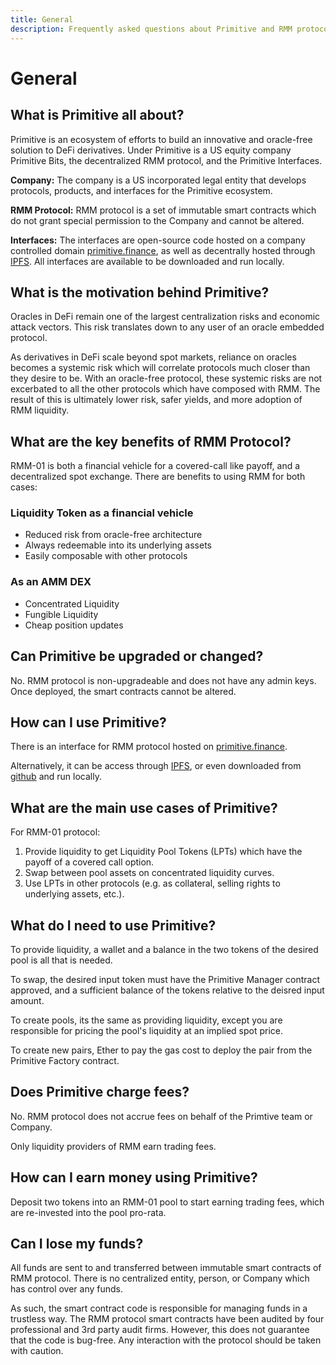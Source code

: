 ```yaml
---
title: General
description: Frequently asked questions about Primitive and RMM protocol in general
---
```


# General

## What is Primitive all about?

Primitive is an ecosystem of efforts to build an innovative and oracle-free solution to DeFi derivatives. Under Primitive is a US equity company Primitive Bits, the decentralized RMM protocol, and the Primitive Interfaces. 

**Company:** The company is a US incorporated legal entity that develops protocols, products, and interfaces for the Primitive ecosystem.

**RMM Protocol:** RMM protocol is a set of immutable smart contracts which do not grant special permission to the Company and cannot be altered.

**Interfaces:** The interfaces are open-source code hosted on a company controlled domain [primitive.finance](https://primitive.finance), as well as decentrally hosted through [IPFS](https://ipfs.io). All interfaces are available to be downloaded and run locally.

## What is the motivation behind Primitive?

Oracles in DeFi remain one of the largest centralization risks and economic attack vectors. This risk translates down to any user of an oracle embedded protocol. 


As derivatives in DeFi scale beyond spot markets, reliance on oracles becomes a systemic risk which will correlate protocols much closer than they desire to be. With an oracle-free protocol, these systemic risks are not excerbated to all the other protocols which have composed with RMM. The result of this is ultimately lower risk, safer yields, and more adoption of RMM liquidity.

## What are the key benefits of RMM Protocol?

RMM-01 is both a financial vehicle for a covered-call like payoff, and a decentralized spot exchange. There are benefits to using RMM for both cases:

### Liquidity Token as a financial vehicle
- Reduced risk from oracle-free architecture
- Always redeemable into its underlying assets
- Easily composable with other protocols

### As an AMM DEX
- Concentrated Liquidity
- Fungible Liquidity
- Cheap position updates

## Can Primitive be upgraded or changed?

No. RMM protocol is non-upgradeable and does not have any admin keys. Once deployed, the smart contracts cannot be altered.

## How can I use Primitive?

There is an interface for RMM protocol hosted on [primitive.finance](https://primitive.finance). 

Alternatively, it can be access through [IPFS](https://ipfs.io), or even downloaded from [github](https://github.com/primitivefinance) and run locally.

## What are the main use cases of Primitive?

For RMM-01 protocol: 

1. Provide liquidity to get Liquidity Pool Tokens (LPTs) which have the payoff of a covered call option.
2. Swap between pool assets on concentrated liquidity curves.
3. Use LPTs in other protocols (e.g. as collateral, selling rights to underlying assets, etc.).

## What do I need to use Primitive?

To provide liquidity, a wallet and a balance in the two tokens of the desired pool is all that is needed.

To swap, the desired input token must have the Primitive Manager contract approved, and a sufficient balance of the tokens relative to the deisred input amount.

To create pools, its the same as providing liquidity, except you are responsible for pricing the pool's liquidity at an implied spot price.

To create new pairs, Ether to pay the gas cost to deploy the pair from the Primitive Factory contract.

## Does Primitive charge fees?

No. RMM protocol does not accrue fees on behalf of the Primtive team or Company. 

Only liquidity providers of RMM earn trading fees.

## How can I earn money using Primitive?

Deposit two tokens into an RMM-01 pool to start earning trading fees, which are re-invested into the pool pro-rata. 

## Can I lose my funds?

All funds are sent to and transferred between immutable smart contracts of RMM protocol. There is no centralized entity, person, or Company which has control over any funds.

As such, the smart contract code is responsible for managing funds in a trustless way. The RMM protocol smart contracts have been audited by four professional and 3rd party audit firms. However, this does not guarantee that the code is bug-free. Any interaction with the protocol should be taken with caution.